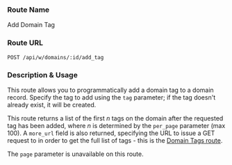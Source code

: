 ### Route Name
Add Domain Tag

### Route URL
    POST /api/w/domains/:id/add_tag

### Description & Usage
This route allows you to programmatically add a domain tag to a domain record. Specify the tag to add using the `tag` parameter; if the tag doesn't already exist, it will be created.

This route returns a list of the first _n_ tags on the domain after the requested tag has been added, where _n_ is determined by the `per_page` parameter (max 100). A `more_url` field is also returned, specifying the URL to issue a GET request to in order to get the full list of tags - this is the [Domain Tags route](Domain-Tags).

The `page` parameter is unavailable on this route.